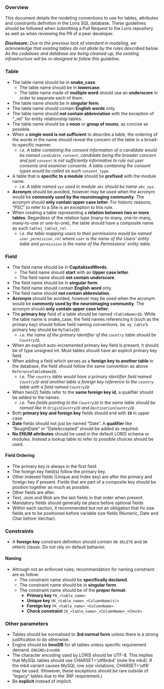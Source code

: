 ### Overview

This document details the modeling conventions to use for tables, attributes and constraints definition in the Loris SQL database. These guidelines should be followed when submitting a Pull Request to the Loris repository as well as when reviewing the PR of a peer developer.

***Disclosure:** Due to the previous lack of standard in modeling, we acknowledge that existing tables do not abide by the rules described below. As the codebase and database are being cleaned-up, the existing infrastructure will be re-designed to follow this guideline.*

### Table

- The table name should be in **snake_case**.  
  - The table name should be in **lowercase**.
  - The table name made of **multiple word** should use an **underscore** in order to separate each of them.
- The table name should be in **singular form**.
- The table name should contain **English words** only.
- The table name should **not contain abbreviation** with the exception of "\_rel" for entity relationship tables.
- The table name should be a **noun** or **group of nouns**, as concise as possible.
- When a **single word is not sufficient** to describe a table, the ordering of the words in the name should reveal the concern of the table in a broad-to-specific manner. 
  - *i.e. A table containing the consent information of a candidate would be named `candidate_consent`, candidate being the broader concern and just `consent` is not sufficiently informative to rule out user consents and examiner consents. A table containing the consent types would be called as such `consent_type`.*
- A table that is **specific to a module** should be **prefixed** with the module name.
  - *i.e. A table named `xyz` used in module `abc` should be name `abc_xyz`.*
- **Acronym** should be avoided, however may be used when the acronym would be **commonly used by the neuroimaging community**. The acronym should **only contain upper case letter**. For historic reasons, “PSC” to refer to a Site is an exception to this rule.
- When creating a table representing a **relation between two or more tables**. Regardless of the relation type (many-to-many, one-to-many, many-to-one or one-to-one), the table should have a composite name as such `table1_table2_rel`.
  - *i.e. the table mapping users to their permissions would be named `user_permission_rel` where `user` is the name of the Users' entity table and `permission` is the name of the Permissions' entity table.*

### Field

- The field name should be in **CapitalizedWords**.
  - The field name should **start** with an **Upper case letter**.
  - The field name should **not contain underscore**.
- The field name should be in **singular form**.
- The field name should contain **English word** only.
- The field name should **not contain abbreviation**.
- **Acronym** should be avoided, however may be used when the acronym would be **commonly used by the neuroimaging community**. The acronym should **only contain upper case letter**.
- The **primary key** field of a table should be named `<TableName>ID`. While the table name is snake_case, the field names referencing it (such as the primary key) should follow field naming conventions. (ie. `my_table`’s primary key should be `MyTableID`)
  - *i.e. the name of the primary identifier of the `country` table should be `CountryID`.*
- When an explicit auto-incremented primary key field is present, it should be of type unsigned int. Most tables should have an explicit primary key field.
- When adding a field which serves as a **foreign key to another table** in the database, the field should follow the same convention as above `ReferenceTableNameID`. 
  - *i.e. The `country` table would have a primary identifier field named `CountryID` and another table a foreign key reference to the `country` table with a field named `CountryID`.*
- When two(2) fields refer to the **same foreign key id**, a qualifier should be added to the names.
  - *i.e. Two fields pointing to the `CountryID` in the same table should be named like in `OriginCountryID` and `DestinationCountryID`.*
- Both **primary key and foreign key** fields should end with **`ID`** in upper case.
- **Date** fields should not just be named “Date”. A **qualifier** like “BoughtDate” or “DateAccepted” should be added as required.
- **No ENUM attributes** should be used in the default LORIS schema or modules. Instead a lookup table to refer to possible choices should be used.

#### Field Ordering

- The primary key is always in the first field.
- The foreign key field(s) follow the primary key.
- Other indexed fields (Unique and Index key) are after the primary and foreign key if present. Fields that are part of a composite key should be position together as much as possible.
- Other fields are after. 
- Text, Json and Blob are the last fields in that order when present.
- Mandatory fields should generally be place before optional fields
- Within each section, it recommended but not an obligation that fix size fields are to be positioned before variable size fields (Numeric, Date and Char before Varchar).  

### Constraints

- A **foreign key** constraint definition should contain `ON DELETE` and `ON UPDATE` clause. Do not rely on default behavior.

#### Naming
- Altrough not an enforced rules, recommandation for naming constraint are as follow:
  - The constraint name should be **specifically declared**.
  - The constraint name should be in **singular form**.
  - The constraint name should be of the **proper format**:
    - **Primary key** `PK_<table_name>`
    - **Unique key** `UK_<table_name>_<ColumnName(s)>`
    - **Foreign key** `FK_<table_name>_<ColumnName>`
    - **Check constraint** `CK_<table_name>_<ColumnName>_<Check>`


### Other parameters
- Tables should be normalised to **3rd normal form**  unless there is a strong justification to do otherwise.
- Engine should be **InnoDB** for all tables unless specific requirement demand. `ENGINE=InnoDB`.
- The character encoding used by LORIS should be UTF-8. This implies that MySQL tables should use CHARSET=’utf8mb4’ (note the mb4). If the mb4 variant causes MySQL row size violations, CHARSET=’utf8’ may be used. (However, these exceptions should be rare outside of “legacy” tables due to the 3NF requirement.)
- Be **explicit** instead of implicit. 



